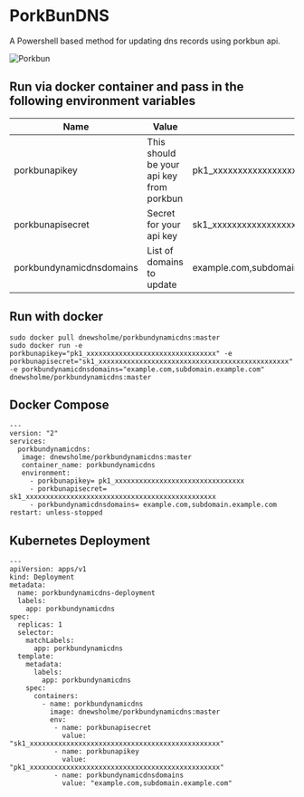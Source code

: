 # PorkBunDNS
A Powershell based method for updating dns records using porkbun api.

![Porkbun](https://encrypted-tbn0.gstatic.com/images?q=tbn:ANd9GcRlGfR-5h2F1Wnx1_sk_QCo8QIAeIGVTe8Uhrt6alsu&s)

## Run via docker container and pass in the following environment variables

|Name|Value|Example|
|---|---|---|
|porkbunapikey| This should be your api key from porkbun| pk1_xxxxxxxxxxxxxxxxxxxxxxxxxxxxxxxx|
|porkbunapisecret| Secret for your api key|sk1_xxxxxxxxxxxxxxxxxxxxxxxxxxxxxxxxxxxxxxxxxxxxxxx|
|porkbundynamicdnsdomains| List of domains to update| example.com,subdomain.example.com,subdomain2.example.com|


## Run with docker
```
sudo docker pull dnewsholme/porkbundynamicdns:master
sudo docker run -e porkbunapikey="pk1_xxxxxxxxxxxxxxxxxxxxxxxxxxxxxxxx" -e porkbunapisecret="sk1_xxxxxxxxxxxxxxxxxxxxxxxxxxxxxxxxxxxxxxxxxxxxxxx" -e porkbundynamicdnsdomains="example.com,subdomain.example.com" dnewsholme/porkbundynamicdns:master
```

## Docker Compose
    ---
    version: "2"
    services:
      porkbundynamicdns:
       image: dnewsholme/porkbundynamicdns:master
       container_name: porkbundynamicdns
       environment:
         - porkbunapikey= pk1_xxxxxxxxxxxxxxxxxxxxxxxxxxxxxxxx
         - porkbunapisecret= sk1_xxxxxxxxxxxxxxxxxxxxxxxxxxxxxxxxxxxxxxxxxxxxxxx
         - porkbundynamicdnsdomains= example.com,subdomain.example.com
    restart: unless-stopped

## Kubernetes Deployment
    ---
    apiVersion: apps/v1
    kind: Deployment
    metadata:
      name: porkbundynamicdns-deployment
      labels:
        app: porkbundynamicdns
    spec:
      replicas: 1
      selector:
        matchLabels:
          app: porkbundynamicdns
      template:
        metadata:
          labels:
            app: porkbundynamicdns
        spec:
          containers:
            - name: porkbundynamicdns
              image: dnewsholme/porkbundynamicdns:master
              env:
               - name: porkbunapisecret
                 value: "sk1_xxxxxxxxxxxxxxxxxxxxxxxxxxxxxxxxxxxxxxxxxxxxxxx"
               - name: porkbunapikey
                 value: "pk1_xxxxxxxxxxxxxxxxxxxxxxxxxxxxxxxxxxxxxxxxxxxxxxx"
               - name: porkbundynamicdnsdomains
                 value: "example.com,subdomain.example.com"


